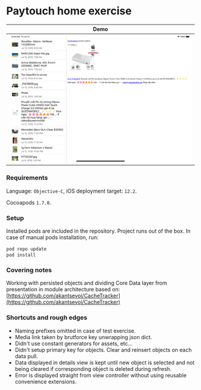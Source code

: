 # Paytouch home exercise

<center>

|Demo|
|---|
|![iPhoneScreenshot](ReadmeAssets/AppScreenshot.png)|

</center>

### Requirements

Language: `Objective-C`, iOS deployment target: `12.2`.

Cocoapods `1.7.0`.

### Setup
Installed pods are included in the repository. Project runs out of the box.
In case of manual pods installation, run:

```
pod repo update
pod install
```

### Covering notes

Working with persisted objects and dividing Core Data layer from presentation in module architecture based on: [https://github.com/akantsevoi/CacheTracker](https://github.com/akantsevoi/CacheTracker)


### Shortcuts and rough edges

- Naming prefixes omitted in case of test exercise.
- Media link taken by brutforce key unwrapping json dict.
- Didn't use constant generators for assets, etc...
- Didn't setup primary key for objects. Clear and reinsert objects on each data pull.
- Data displayed in details view is kept until new object is selected and not being cleared if corresponding object is deleted during refresh.
- Error is displayed straight from view controller without using reusable convenience extensions.